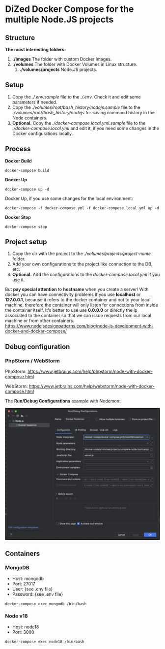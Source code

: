 # DiZed Docker Compose for the multiple Node.JS projects

## Structure

**The most interesting folders:**

1. **./images** The folder with custom Docker Images.
2. **./volumes** The folder with Docker Volumes in Linux structure.
   1. **./volumes/projects** Node.JS projects.

## Setup

1. Copy the *./.env.sample* file to the *./.env*. Check it and edit some parameters if needed.
2. Copy the *./volumes/root/bash_history/nodejs.sample* file to the *./volumes/root/bash_history/nodejs* for saving command history in the Node containers.
3. **Optional.** Copy the *./docker-compose.local.yml.sample* file to the *./docker-compose.local.yml* and edit it, if you need some changes in the Docker configurations locally.

## Process

**Docker Build**
```code
docker-compose build
```

**Docker Up**
```code
docker-compose up -d
```

Docker Up, if you use some changes for the local environment:

```code
docker-compose -f docker-compose.yml -f docker-compose.local.yml up -d
```

**Docker Stop**
```code
docker-compose stop
```

## Project setup

1. Copy the dir with the project to the *./volumes/projects/project-name* folder.
2. Add your own configurations to the project like connection to the DB, etc.
3. **Optional.** Add the configurations to the *docker-compose.local.yml* if you use it.

But **pay special attention** to **hostname** when you create a server! With docker you can have connectivity problems if you use **localhost** or **127.0.0.1**, because it refers to the docker container and not to your local machine, therefore the container will only listen for connections from inside the container itself. It's better to use use **0.0.0.0** or directly the ip associated to the container so that we can issue requests from our local machine or from other containers.
https://www.nodejsdesignpatterns.com/blog/node-js-development-with-docker-and-docker-compose/

## Debug configuration

### PhpStorm / WebStorm

PhpStorm: https://www.jetbrains.com/help/phpstorm/node-with-docker-compose.html

WebStorm: https://www.jetbrains.com/help/webstorm/node-with-docker-compose.html

The **Run/Debug Configurations** example with Nodemon:

![Run/Debug Configurations Nodemon](https://raw.githubusercontent.com/di-zed/internal-storage/main/readme/images/docker-nodejs/debug_config_nodemon.png)

## Containers

### MongoDB

- Host: mongodb
- Port: 27017
- User: {see .env file}
- Password: {see .env file}

```code
docker-compose exec mongodb /bin/bash
```

### Node v18

- Host: node18
- Port: 3000

```code
docker-compose exec node18 /bin/bash
```
